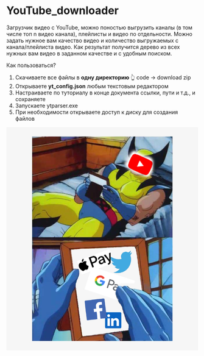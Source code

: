 # YouTube_downloader
Загрузчик видео с YouTube, можно поностью выгрузить каналы (в том числе топ n видео канала), плейлисты и видео по отдельности.
Можно задать нужное вам качество видео и количество выгружаемых с канала/плейлиста видео.
Как результат получится дерево из всех нужных вам видео в заданном качестве и с удобным поиском. 

Как пользоваться?

1. Скачиваете все файлы в **одну директорию** :point_up_2: code -> download zip
2. Открываете **yt_config.json** любым текстовым редактором
3. Настраиваете по туториалу в конце документа ссылки, пути и т.д., и сохраняете
4. Запускаете ytparser.exe
5. При необходимости открываете доступ к диску для создания файлов

![alt text](https://github.com/dmitriidavs/YouTube_downloader/blob/master/mb_later.jpg?raw=true)

